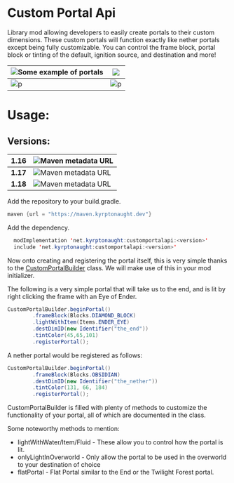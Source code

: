 



# Custom Portal Api
Library mod allowing developers to easily create portals to their custom dimensions. These custom portals will function exactly like nether portals except being fully customizable. You can control the frame block, portal block or tinting of the default, ignition source, and destination and more!

|![Some example of portals](https://raw.githubusercontent.com/kyrptonaught/customportalapi/main/images/2020-10-05_04.02.08.png)| ![](https://raw.githubusercontent.com/kyrptonaught/customportalapi/main/images/2020-11-11_15.01.14.png) |
|----------------------------|--|
|     ![p](https://raw.githubusercontent.com/kyrptonaught/customportalapi/main/images/2020-11-15_17.06.44.png)                       |![p](https://raw.githubusercontent.com/kyrptonaught/customportalapi/main/images/2020-11-15_17.07.38.png)  |

# Usage: 
## Versions: 
| **1.16** |![Maven metadata URL](https://img.shields.io/maven-metadata/v?metadataUrl=https%3A%2F%2Fs3.us-east-2.amazonaws.com%2Fmaven.kyrptonaught.dev%2Fnet%2Fkyrptonaught%2Fcustomportalapi%2Fmaven-metadata.xml&style=for-the-badge&versionSuffix=1.16) |
|--|--|
| **1.17** |![Maven metadata URL](https://img.shields.io/maven-metadata/v?metadataUrl=https%3A%2F%2Fs3.us-east-2.amazonaws.com%2Fmaven.kyrptonaught.dev%2Fnet%2Fkyrptonaught%2Fcustomportalapi%2Fmaven-metadata.xml&style=for-the-badge&versionSuffix=1.17)|
| **1.18** |![Maven metadata URL](https://img.shields.io/maven-metadata/v?metadataUrl=https%3A%2F%2Fs3.us-east-2.amazonaws.com%2Fmaven.kyrptonaught.dev%2Fnet%2Fkyrptonaught%2Fcustomportalapi%2Fmaven-metadata.xml&style=for-the-badge&versionSuffix=1.18)|

Add the repository to your build.gradle.
```java
maven {url = "https://maven.kyrptonaught.dev"}
  ```
Add the dependency. 
```java
  modImplementation 'net.kyrptonaught:customportalapi:<version>'
  include 'net.kyrptonaught:customportalapi:<version>'
  ```

Now onto creating and registering the portal itself, this is very simple thanks to the [CustomPortalBuilder](https://github.com/kyrptonaught/customportalapi/blob/1.17/src/main/java/net/kyrptonaught/customportalapi/api/CustomPortalBuilder.java) class. We will make use of this in your mod initializer.

The following is a very simple portal that will take us to the end, and is lit by right clicking the frame with an Eye of Ender.
```java
CustomPortalBuilder.beginPortal()  
        .frameBlock(Blocks.DIAMOND_BLOCK)  
        .lightWithItem(Items.ENDER_EYE)  
        .destDimID(new Identifier("the_end"))  
        .tintColor(45,65,101)  
        .registerPortal();
  ```

A nether portal would be registered as follows: 
```java
CustomPortalBuilder.beginPortal()  
        .frameBlock(Blocks.OBSIDIAN)  
        .destDimID(new Identifier("the_nether"))  
        .tintColor(131, 66, 184)  
        .registerPortal();
  ```

CustomPortalBuilder is filled with plenty of methods to customize the functionality of your portal, all of which are documented in the class.

Some noteworthy methods to mention:

 - lightWithWater/Item/Fluid - These allow you to control how the portal is lit. 
 - onlyLightInOverworld - Only allow the portal to be used in the overworld to your destination of choice
 - flatPortal - Flat Portal similar to the End or the Twilight Forest portal.
